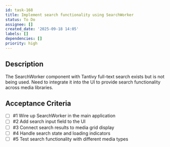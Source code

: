 ```yaml
---
id: task-168
title: Implement search functionality using SearchWorker
status: To Do
assignee: []
created_date: '2025-09-18 14:05'
labels: []
dependencies: []
priority: high
---
```


## Description

The SearchWorker component with Tantivy full-text search exists but is not being used. Need to integrate it into the UI to provide search functionality across media libraries.

## Acceptance Criteria
<!-- AC:BEGIN -->
- [ ] #1 Wire up SearchWorker in the main application
- [ ] #2 Add search input field to the UI
- [ ] #3 Connect search results to media grid display
- [ ] #4 Handle search state and loading indicators
- [ ] #5 Test search functionality with different media types
<!-- AC:END -->
